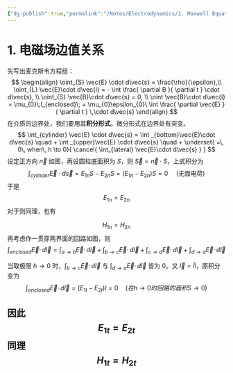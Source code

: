```yaml
---
{"dg-publish":true,"permalink":"/Notes/Electrodynamics/1. Maxwell Equations/"}
---
```


# 1. 电磁场边值关系
先写出麦克斯韦方程组：
$$
\begin{align}
\oint_{S} \vec{E} \cdot d\vec{s} = \frac{\rho}{\epsilon},\\
\oint_{L} \vec{E}\cdot d\vec{l}  = - \int \frac{ \partial B }{ \partial t }  \cdot d\vec{s},  \\
\oint_{S} \vec{B}\cdot d\vec{s} = 0, \\
\oint \vec{B}\cdot d\vec{l} = \mu_{0}\;I_{enclosed}\; + \mu_{0}\epsilon_{0}\ \int \frac{ \partial \vec{E} }{ \partial t }  \,\cdot d\vec{s} 
\end{align}
$$
在介质的边界处，我们要用其**积分形式**。微分形式在边界处有突变。
$$
\int_{cylinder} \vec{E} \cdot d\vec{s} =
\int _{bottom}\vec{E}\cdot d\vec{s} \quad + 
\int _{upper}\vec{E} \cdot d\vec{s} \quad +
\underset{ =\, 0\, when\, h \to 0}{ \cancel{ \int_{lateral} \vec{E}\cdot d\vec{s} } }
$$
设定正方向 $\vec{n}$ 如图，再设圆柱底面积为 $S$，则 $\vec{S}= \vec{n} \cdot S$，上式积分为
$$
\int_{cylinder} \vec{E} \cdot d\vec{s} = E_{1n}S-E_{2n}S=(E_{1n}-E_{2n})S=0\,\quad (\text{无面电荷})
$$
于是 
$$E_{1n} = E_{2n}$$
对于则同理，也有

$$H_{1n} = H_{2n}$$
再考虑作一贯穿两界面的回路如图，则
$$
\int_{enclosed} \vec{E}\cdot \, d\vec{l} = \int_{a\to b} \vec{E}\cdot \, d\vec{l} + 
\int_{b \to c} \vec{E}\cdot \, d\vec{l}+
\int_{c \to d} \vec{E}\cdot \, d\vec{l} +
\int_{d \to a} \vec{E}\cdot \, d\vec{l}   
$$

当取极限 $h \to 0$ 时，$\int_{b \to c} \vec{E}\cdot \, d\vec{l}$  与 $\int_{d \to a} \vec{E}\cdot \, d\vec{l}$ 皆为 0。又 $\vec{l} = \hat{l}l$，原积分变为
$$\int_{enclosed} \vec{E}\cdot \, d\vec{l} = (E_{1t}-E_{2t})l = 0\quad (在h \to 0时回路的面积S \to 0)$$

因此
$$E_{1t} = E_{2t}$$
同理
$$H_{1t} = H_{2t}$$
---


